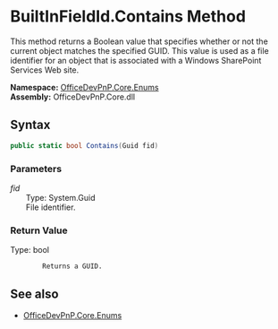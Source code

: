# BuiltInFieldId.Contains Method  
This method returns a Boolean value that specifies whether or not the current object matches the specified GUID. This value is used as a file identifier for an object that is associated with a Windows SharePoint Services Web site.  

**Namespace:** [OfficeDevPnP.Core.Enums](OfficeDevPnP.Core.Enums.md)  
**Assembly:** OfficeDevPnP.Core.dll  
## Syntax
```C#
public static bool Contains(Guid fid)
```
### Parameters
*fid*  
&emsp;&emsp;Type: System.Guid  
&emsp;&emsp;File identifier.  
### Return Value
Type: bool  

            Returns a GUID.
            

## See also
- [OfficeDevPnP.Core.Enums](OfficeDevPnP.Core.Enums.md)
